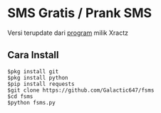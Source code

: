 # SMS Gratis / Prank SMS
Versi terupdate dari [program](https://github.com/Xractz/fsms) milik Xractz

## Cara Install
```
$pkg install git
$pkg install python
$pip install requests
$git clone https://github.com/Galactic647/fsms
$cd fsms
$python fsms.py
```